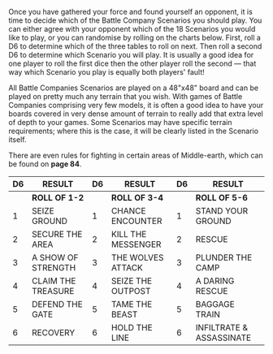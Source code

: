 ﻿Once you have gathered your force and found yourself an opponent, it is time to decide which of the Battle Company Scenarios you should play. You can either agree with your opponent which of the 18 Scenarios you would like to play, or you can randomise by rolling on the charts below. First, roll a D6 to determine which of the three tables to roll on next. Then roll a second D6 to determine which Scenario you will play. It is usually a good idea for one player to roll the first dice then the other player roll the second — that way which Scenario you play is equally both players' fault!

All Battle Companies Scenarios are played on a 48"x48" board and can be played on pretty much any terrain that you wish. With games of Battle Companies comprising very few models, it is often a good idea to have your boards covered in very dense amount of terrain to really add that extra level of depth to your games. Some Scenarios may have specific terrain requirements; where this is the case, it will be clearly listed in the Scenario itself.

There are even rules for fighting in certain areas of Middle-earth, which can be found on **page 84**.

| D6 | RESULT | D6 | RESULT | D6 | RESULT |
| --- | ---------------- | --- | ------------------ | --- | -------------------- |
| | **ROLL OF 1-2** | | **ROLL OF 3-4** | | **ROLL OF 5-6** |
| 1 | SEIZE GROUND | 1 | CHANCE ENCOUNTER | 1 | STAND YOUR GROUND |
| 2 | SECURE THE AREA | 2 | KILL THE MESSENGER | 2 | RESCUE |
| 3 | A SHOW OF STRENGTH | 3 | THE WOLVES ATTACK | 3 | PLUNDER THE CAMP |
| 4 | CLAIM THE TREASURE | 4 | SEIZE THE OUTPOST | 4 | A DARING RESCUE |
| 5 | DEFEND THE GATE | 5 | TAME THE BEAST | 5 | BAGGAGE TRAIN |
| 6 | RECOVERY | 6 | HOLD THE LINE | 6 | INFILTRATE & ASSASSINATE |

